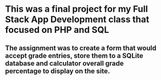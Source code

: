 # This was a final project for my Full Stack App Development class that focused on PHP and SQL

## The assignment was to create a form that would accept grade entries, store them to a SQLite database and calculator overall grade percentage to display on the site. 
